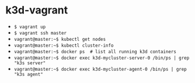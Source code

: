 # k3d-vagrant

- `$ vagrant up`
- `$ vagrant ssh master`
- `vagrant@master:~$ kubectl get nodes`
- `vagrant@master:~$ kubectl cluster-info`
- `vagrant@master:~$ docker ps	# list all running k3d containers`
- `vagrant@master:~$ docker exec k3d-mycluster-server-0 /bin/ps | grep "k3s server"`
- `vagrant@master:~$ docker exec k3d-mycluster-agent-0 /bin/ps | grep "k3s agent"`

